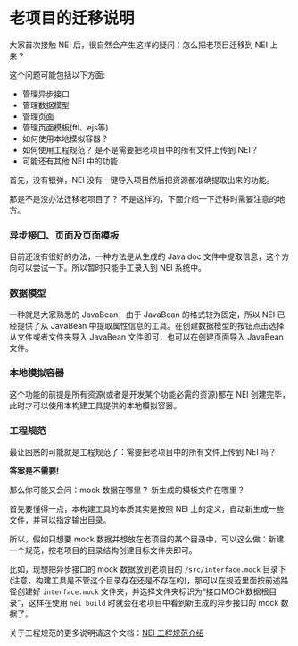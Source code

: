 # 老项目的迁移说明

大家首次接触 NEI 后，很自然会产生这样的疑问：怎么把老项目迁移到 NEI 上来？

这个问题可能包括以下方面:

* 管理异步接口
* 管理数据模型
* 管理页面
* 管理页面模板(ftl、ejs等)
* 如何使用本地模拟容器？
* 如何使用工程规范？ 是不是需要把老项目中的所有文件上传到 NEI？
* 可能还有其他 NEI 中的功能

首先，没有银弹，NEI 没有一键导入项目然后把资源都准确提取出来的功能。

那是不是没办法迁移老项目了？ 不是这样的，下面介绍一下迁移时需要注意的地方。


### 异步接口、页面及页面模板

目前还没有很好的办法，一种方法是从生成的 Java doc 文件中提取信息，这个方向可以尝试一下。所以暂时只能手工录入到 NEI 系统中。


### 数据模型

一种就是大家熟悉的 JavaBean，由于 JavaBean 的格式较为固定，所以 NEI 已经提供了从 JavaBean 中提取属性信息的工具。在创建数据模型的按钮点击选择从文件或者文件夹导入 JavaBean 文件即可，也可以在创建页面导入 JavaBean 文件。


### 本地模拟容器

这个功能的前提是所有资源(或者是开发某个功能必需的资源)都在 NEI 创建完毕，此时才可以使用本构建工具提供的本地模拟容器。


### 工程规范

最让困惑的可能就是工程规范了：需要把老项目中的所有文件上传到 NEI 吗？

**答案是不需要!**

那么你可能又会问：mock 数据在哪里？ 新生成的模板文件在哪里？

首先要懂得一点，本构建工具的本质其实是按照 NEI 上的定义，自动新生成一些文件，并可以指定输出目录。

所以，假如只想要 mock 数据并想放在老项目的某个目录中，可以这么做：新建一个规范，按老项目的目录结构创建目标文件夹即可。

比如，现想把异步接口的 mock 数据放到老项目的 `/src/interface.mock` 目录下(注意，构建工具是不管这个目录存在还是不存在的)，那可以在规范里面按前述路径创建好 `interface.mock` 文件夹，并选择文件夹标识为“接口MOCK数据根目录”，这样在使用 `nei build` 时就会在老项目中看到新生成的异步接口的 mock 数据了。

关于工程规范的更多说明请这个文档：[NEI 工程规范介绍](./工程规范介绍.md)





